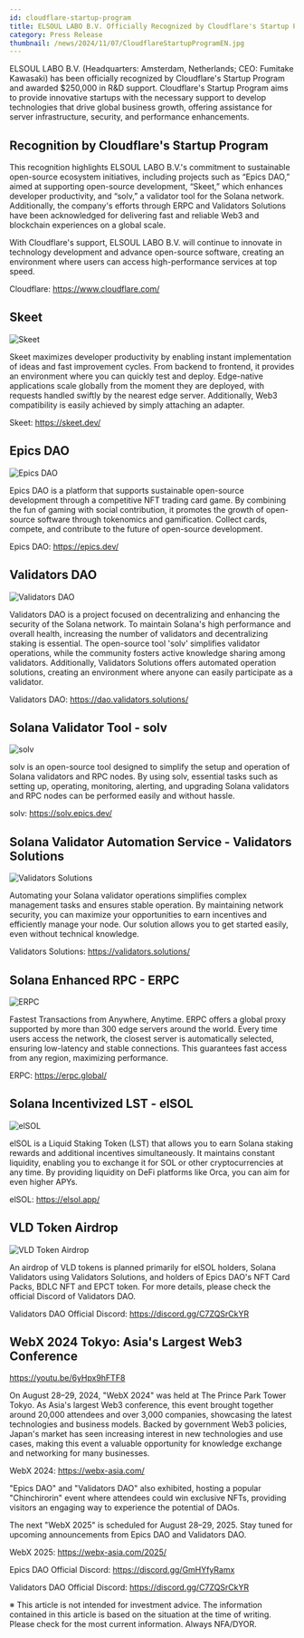 ```yaml
---
id: cloudflare-startup-program
title: ELSOUL LABO B.V. Officially Recognized by Cloudflare's Startup Program, Receives $250,000 in R&D Support
category: Press Release
thumbnail: /news/2024/11/07/CloudflareStartupProgramEN.jpg
---
```


ELSOUL LABO B.V. (Headquarters: Amsterdam, Netherlands; CEO: Fumitake Kawasaki) has been officially recognized by Cloudflare's Startup Program and awarded $250,000 in R&D support. Cloudflare's Startup Program aims to provide innovative startups with the necessary support to develop technologies that drive global business growth, offering assistance for server infrastructure, security, and performance enhancements.

## Recognition by Cloudflare's Startup Program

This recognition highlights ELSOUL LABO B.V.'s commitment to sustainable open-source ecosystem initiatives, including projects such as “Epics DAO,” aimed at supporting open-source development, “Skeet,” which enhances developer productivity, and “solv,” a validator tool for the Solana network. Additionally, the company's efforts through ERPC and Validators Solutions have been acknowledged for delivering fast and reliable Web3 and blockchain experiences on a global scale.

With Cloudflare's support, ELSOUL LABO B.V. will continue to innovate in technology development and advance open-source software, creating an environment where users can access high-performance services at top speed.

Cloudflare: https://www.cloudflare.com/

## Skeet

![Skeet](/news/2024/11/06/Skeet.jpg)

Skeet maximizes developer productivity by enabling instant implementation of ideas and fast improvement cycles. From backend to frontend, it provides an environment where you can quickly test and deploy. Edge-native applications scale globally from the moment they are deployed, with requests handled swiftly by the nearest edge server. Additionally, Web3 compatibility is easily achieved by simply attaching an adapter.

Skeet: https://skeet.dev/

## Epics DAO

![Epics DAO](/news/2024/11/06/EpicsDAO.jpg)

Epics DAO is a platform that supports sustainable open-source development through a competitive NFT trading card game. By combining the fun of gaming with social contribution, it promotes the growth of open-source software through tokenomics and gamification. Collect cards, compete, and contribute to the future of open-source development.

Epics DAO: https://epics.dev/

## Validators DAO

![Validators DAO](/news/2024/11/06/ValidatorsDAO.jpg)

Validators DAO is a project focused on decentralizing and enhancing the security of the Solana network. To maintain Solana's high performance and overall health, increasing the number of validators and decentralizing staking is essential. The open-source tool 'solv' simplifies validator operations, while the community fosters active knowledge sharing among validators. Additionally, Validators Solutions offers automated operation solutions, creating an environment where anyone can easily participate as a validator.

Validators DAO: https://dao.validators.solutions/

## Solana Validator Tool - solv

![solv](/news/2024/11/06/solv.jpg)

solv is an open-source tool designed to simplify the setup and operation of Solana validators and RPC nodes. By using solv, essential tasks such as setting up, operating, monitoring, alerting, and upgrading Solana validators and RPC nodes can be performed easily and without hassle.

solv: https://solv.epics.dev/

## Solana Validator Automation Service - Validators Solutions

![Validators Solutions](/news/2024/11/06/ValidatorsSolutions.jpg)

Automating your Solana validator operations simplifies complex management tasks and ensures stable operation. By maintaining network security, you can maximize your opportunities to earn incentives and efficiently manage your node. Our solution allows you to get started easily, even without technical knowledge.

Validators Solutions: https://validators.solutions/

## Solana Enhanced RPC - ERPC

![ERPC](/news/2024/11/06/ERPC.jpg)

Fastest Transactions from Anywhere, Anytime. ERPC offers a global proxy supported by more than 300 edge servers around the world. Every time users access the network, the closest server is automatically selected, ensuring low-latency and stable connections. This guarantees fast access from any region, maximizing performance.

ERPC: https://erpc.global/

## Solana Incentivized LST - elSOL

![elSOL](/news/2024/11/06/elSOL.jpg)

elSOL is a Liquid Staking Token (LST) that allows you to earn Solana staking rewards and additional incentives simultaneously. It maintains constant liquidity, enabling you to exchange it for SOL or other cryptocurrencies at any time. By providing liquidity on DeFi platforms like Orca, you can aim for even higher APYs.

elSOL: https://elsol.app/

## VLD Token Airdrop

![VLD Token Airdrop](/news/2024/11/06/VLDComingSoonEN.jpg)

An airdrop of VLD tokens is planned primarily for elSOL holders, Solana Validators using Validators Solutions, and holders of Epics DAO's NFT Card Packs, BDLC NFT and EPCT token. For more details, please check the official Discord of Validators DAO.

Validators DAO Official Discord: https://discord.gg/C7ZQSrCkYR

## WebX 2024 Tokyo: Asia's Largest Web3 Conference

https://youtu.be/6yHpx9hFTF8

On August 28–29, 2024, "WebX 2024" was held at The Prince Park Tower Tokyo. As Asia's largest Web3 conference, this event brought together around 20,000 attendees and over 3,000 companies, showcasing the latest technologies and business models. Backed by government Web3 policies, Japan's market has seen increasing interest in new technologies and use cases, making this event a valuable opportunity for knowledge exchange and networking for many businesses.

WebX 2024: https://webx-asia.com/

"Epics DAO" and "Validators DAO" also exhibited, hosting a popular "Chinchirorin" event where attendees could win exclusive NFTs, providing visitors an engaging way to experience the potential of DAOs.

The next "WebX 2025" is scheduled for August 28–29, 2025. Stay tuned for upcoming announcements from Epics DAO and Validators DAO.

WebX 2025: https://webx-asia.com/2025/

Epics DAO Official Discord: https://discord.gg/GmHYfyRamx

Validators DAO Official Discord: https://discord.gg/C7ZQSrCkYR

※ This article is not intended for investment advice. The information contained
in this article is based on the situation at the time of writing. Please check
for the most current information. Always NFA/DYOR.

